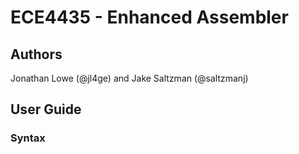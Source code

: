 # ECE4435 - Enhanced Assembler

## Authors
Jonathan Lowe (@jl4ge) and Jake Saltzman (@saltzmanj)

## User Guide

### Syntax
